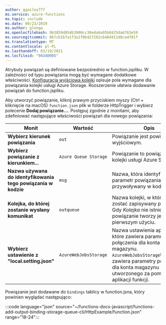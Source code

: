 ```yaml
---
author: ggailey777
ms.service: azure-functions
ms.topic: include
ms.date: 09/23/2019
ms.author: glenga
ms.openlocfilehash: 9b3859d854b3900cc30eda6a95b8425da6763e59
ms.sourcegitcommit: 867cb1b7a1f3a1f0b427282c648d411d0ca4f81f
ms.translationtype: MT
ms.contentlocale: pl-PL
ms.lasthandoff: 03/19/2021
ms.locfileid: "94340985"
---
```

Atrybuty powiązań są definiowane bezpośrednio w function.jspliku. W zależności od typu powiązania mogą być wymagane dodatkowe właściwości. [Konfiguracja wyjściowa kolejki](../articles/azure-functions/functions-bindings-storage-queue-output.md#configuration) opisuje pola wymagane dla powiązania kolejki usługi Azure Storage. Rozszerzenie ułatwia dodawanie powiązań do function.jspliku. 

Aby utworzyć powiązanie, kliknij prawym przyciskiem myszy (Ctrl + kliknięcie na macOS) `function.json` plik w folderze HttpTrigger i wybierz polecenie **Dodaj powiązanie...**. Postępuj zgodnie z monitami, aby zdefiniować następujące właściwości powiązań dla nowego powiązania:

| Monit | Wartość | Opis |
| -------- | ----- | ----------- |
| **Wybierz kierunek powiązania** | `out` | Powiązanie jest powiązaniem wyjściowym. |
| **Wybierz powiązanie z kierunkiem...** | `Azure Queue Storage` | Powiązanie to powiązanie kolejki usługi Azure Storage. |
| **Nazwa używana do identyfikowania tego powiązania w kodzie** | `msg` | Nazwa, która identyfikuje parametr powiązania przywoływany w kodzie. |
| **Kolejka, do której zostanie wysłany komunikat** | `outqueue` | Nazwa kolejki, w której ma zostać zapisywany powiązania. Gdy *Kolejka* nie istnieje, powiązanie tworzy je przy pierwszym użyciu. |
| **Wybierz ustawienie z "local.setting.json"** | `AzureWebJobsStorage` | Nazwa ustawienia aplikacji, które zawiera parametry połączenia dla konta magazynu. `AzureWebJobsStorage`Ustawienie zawiera parametry połączenia dla konta magazynu utworzonego za pomocą aplikacji funkcji. |

Powiązanie jest dodawane do `bindings` tablicy w function.jsna, który powinien wyglądać następująco:

:::code language="json" source="~/functions-docs-javascript/functions-add-output-binding-storage-queue-cli/HttpExample/function.json" range="18-24":::
